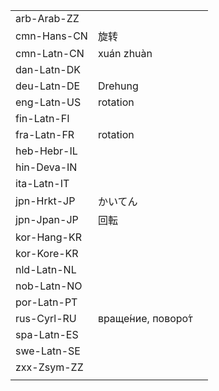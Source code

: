 | | | |
|-|-|-|
| arb-Arab-ZZ |  |  |
| cmn-Hans-CN | 旋转 |  |
| cmn-Latn-CN | xuán zhuàn |  |
| dan-Latn-DK |  |  |
| deu-Latn-DE | Drehung |  |
| eng-Latn-US | rotation |  |
| fin-Latn-FI |  |  |
| fra-Latn-FR | rotation |  |
| heb-Hebr-IL |  |  |
| hin-Deva-IN |  |  |
| ita-Latn-IT |  |  |
| jpn-Hrkt-JP | かいてん |  |
| jpn-Jpan-JP | 回転 |  |
| kor-Hang-KR |  |  |
| kor-Kore-KR |  |  |
| nld-Latn-NL |  |  |
| nob-Latn-NO |  |  |
| por-Latn-PT |  |  |
| rus-Cyrl-RU | враще́ние, поворо́т |  |
| spa-Latn-ES |  |  |
| swe-Latn-SE |  |  |
| zxx-Zsym-ZZ |  |  |
|  |  |  |
